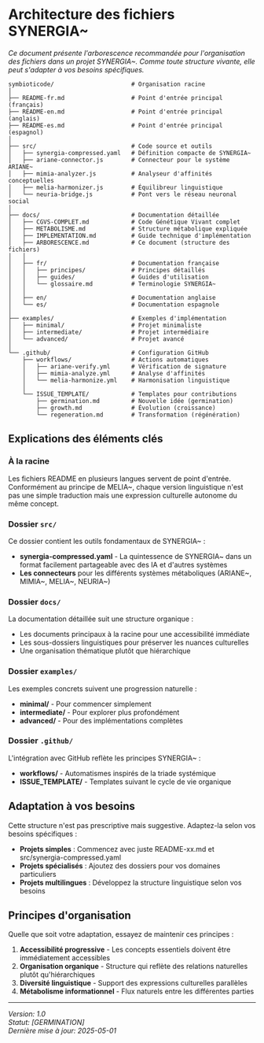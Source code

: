 # Architecture des fichiers SYNERGIA~

*Ce document présente l'arborescence recommandée pour l'organisation des fichiers dans un projet SYNERGIA~. Comme toute structure vivante, elle peut s'adapter à vos besoins spécifiques.*

```
symbioticode/                      # Organisation racine
│
├── README-fr.md                   # Point d'entrée principal (français)
├── README-en.md                   # Point d'entrée principal (anglais)
├── README-es.md                   # Point d'entrée principal (espagnol)
│
├── src/                           # Code source et outils
│   ├── synergia-compressed.yaml   # Définition compacte de SYNERGIA~
│   ├── ariane-connector.js        # Connecteur pour le système ARIANE~
│   ├── mimia-analyzer.js          # Analyseur d'affinités conceptuelles
│   ├── melia-harmonizer.js        # Équilibreur linguistique
│   └── neuria-bridge.js           # Pont vers le réseau neuronal social
│
├── docs/                          # Documentation détaillée
│   ├── CGVS-COMPLET.md            # Code Génétique Vivant complet
│   ├── METABOLISME.md             # Structure métabolique expliquée
│   ├── IMPLEMENTATION.md          # Guide technique d'implémentation
│   ├── ARBORESCENCE.md            # Ce document (structure des fichiers)
│   │
│   ├── fr/                        # Documentation française
│   │   ├── principes/             # Principes détaillés
│   │   ├── guides/                # Guides d'utilisation
│   │   └── glossaire.md           # Terminologie SYNERGIA~
│   │
│   ├── en/                        # Documentation anglaise
│   └── es/                        # Documentation espagnole
│
├── examples/                      # Exemples d'implémentation
│   ├── minimal/                   # Projet minimaliste 
│   ├── intermediate/              # Projet intermédiaire
│   └── advanced/                  # Projet avancé
│
└── .github/                       # Configuration GitHub
    ├── workflows/                 # Actions automatiques
    │   ├── ariane-verify.yml      # Vérification de signature
    │   ├── mimia-analyze.yml      # Analyse d'affinités
    │   └── melia-harmonize.yml    # Harmonisation linguistique
    │
    └── ISSUE_TEMPLATE/            # Templates pour contributions
        ├── germination.md         # Nouvelle idée (germination)
        ├── growth.md              # Évolution (croissance)
        └── regeneration.md        # Transformation (régénération)
```

## Explications des éléments clés

### À la racine

Les fichiers README en plusieurs langues servent de point d'entrée. Conformément au principe de MELIA~, chaque version linguistique n'est pas une simple traduction mais une expression culturelle autonome du même concept.

### Dossier `src/`

Ce dossier contient les outils fondamentaux de SYNERGIA~ :

- **synergia-compressed.yaml** - La quintessence de SYNERGIA~ dans un format facilement partageable avec des IA et d'autres systèmes
- **Les connecteurs** pour les différents systèmes métaboliques (ARIANE~, MIMIA~, MELIA~, NEURIA~)

### Dossier `docs/`

La documentation détaillée suit une structure organique :

- Les documents principaux à la racine pour une accessibilité immédiate
- Les sous-dossiers linguistiques pour préserver les nuances culturelles
- Une organisation thématique plutôt que hiérarchique

### Dossier `examples/`

Les exemples concrets suivent une progression naturelle :

- **minimal/** - Pour commencer simplement
- **intermediate/** - Pour explorer plus profondément
- **advanced/** - Pour des implémentations complètes

### Dossier `.github/`

L'intégration avec GitHub reflète les principes SYNERGIA~ :

- **workflows/** - Automatismes inspirés de la triade systémique
- **ISSUE_TEMPLATE/** - Templates suivant le cycle de vie organique

## Adaptation à vos besoins

Cette structure n'est pas prescriptive mais suggestive. Adaptez-la selon vos besoins spécifiques :

- **Projets simples** : Commencez avec juste README-xx.md et src/synergia-compressed.yaml
- **Projets spécialisés** : Ajoutez des dossiers pour vos domaines particuliers
- **Projets multilingues** : Développez la structure linguistique selon vos besoins

## Principes d'organisation

Quelle que soit votre adaptation, essayez de maintenir ces principes :

1. **Accessibilité progressive** - Les concepts essentiels doivent être immédiatement accessibles
2. **Organisation organique** - Structure qui reflète des relations naturelles plutôt qu'hiérarchiques
3. **Diversité linguistique** - Support des expressions culturelles parallèles
4. **Métabolisme informationnel** - Flux naturels entre les différentes parties

---

*Version: 1.0*  
*Statut: [GERMINATION]*  
*Dernière mise à jour: 2025-05-01*